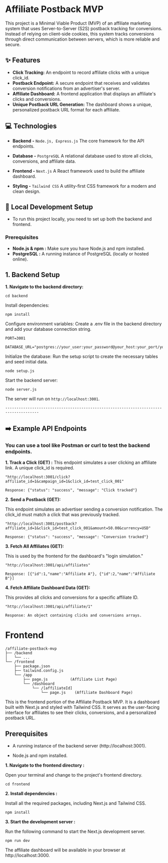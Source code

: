 # Affiliate Postback MVP

This project is a Minimal Viable Product (MVP) of an affiliate marketing system that uses Server-to-Server (S2S) postback tracking for conversions. Instead of relying on client-side cookies, this system tracks conversions through direct communication between servers, which is more reliable and secure.

## ✨ Features
- **Click Tracking:** An endpoint to record affiliate clicks with a unique click_id.
- **Postback Endpoint:** A secure endpoint that receives and validates conversion notifications from an advertiser's server.
- **Affiliate Dashboard:** A frontend application that displays an affiliate's clicks and conversions.
- **Unique Postback URL Generation:** The dashboard shows a unique, personalized postback URL format for each affiliate.

## 💻 Technologies

- **Backend -** `Node.js, Express.js` 
     The core framework for the API endpoints.

- **Database -** `PostgreSQL`
    A relational database used to store all clicks, conversions, and affiliate data.

- **Frontend -** `Next.js` 
    A React framework used to build the affiliate dashboard.

- **Styling -** `Tailwind CSS`
    A utility-first CSS framework for a modern and clean design.

## 🚀 Local Development Setup
 - To run this project locally, you need to set up both the backend and frontend.

 ### Prerequisites

 - **Node.js & npm :** Make sure you have Node.js and npm installed.
 - **PostgreSQL :** A running instance of PostgreSQL (locally or hosted online).

## 1. Backend Setup

 **1. Navigate to the backend directory:**
```
cd backend
```

Install dependencies:
```
npm install
```

Configure environment variables: Create a .env file in the backend directory and add your database connection string.
```
PORT=3001

DATABASE_URL="postgres://your_user:your_password@your_host:your_port/your_database_name"
```


Initialize the database: Run the setup script to create the necessary tables and seed initial data.
```
node setup.js
```

Start the backend server:
```
node server.js
```

The server will run on `http://localhost:3001`.

```
-------------------------------------------------------------------------------------
```

## ➡️ Example API Endpoints

### You can use a tool like Postman or curl to test the backend endpoints.
**1. Track a Click (GET) :** 
This endpoint simulates a user clicking an affiliate link. A unique click_id is required.
```
"http://localhost:3001/click?affiliate_id=1&campaign_id=1&click_id=test_click_001"

Response: {"status": "success", "message": "Click tracked"}

```
**2. Send a Postback (GET):**


This endpoint simulates an advertiser sending a conversion notification. The click_id must match a click that was previously tracked.

```
"http://localhost:3001/postback?affiliate_id=1&click_id=test_click_001&amount=50.00&currency=USD"

Response: {"status": "success", "message": "Conversion tracked"}
```


**3. Fetch All Affiliates (GET):**

This is used by the frontend for the dashboard's "login simulation."
```
"http://localhost:3001/api/affiliates"

Response: [{"id":1,"name":"Affiliate A"}, {"id":2,"name":"Affiliate B"}]
```

**4. Fetch Affiliate Dashboard Data (GET):**

This provides all clicks and conversions for a specific affiliate ID.
```
"http://localhost:3001/api/affiliate/1"

Response: An object containing clicks and conversions arrays.
```


# Frontend
```
/affiliate-postback-mvp
├── /backend
│   └── ...
└── /frontend
    ├── package.json
    ├── tailwind.config.js
    └── /app
        ├── page.js          (Affiliate List Page)
        └── /dashboard
            └── /[affiliateId]
                └── page.js    (Affiliate Dashboard Page)
```


This is the frontend portion of the Affiliate Postback MVP. It is a dashboard built with Next.js and styled with Tailwind CSS. It serves as the user-facing interface for affiliates to see their clicks, conversions, and a personalized postback URL.

## Prerequisites

- A running instance of the backend server (http://localhost:3001).

- Node.js and npm installed.


**1. Navigate to the frontend directory :**

Open your terminal and change to the project's frontend directory.
```
cd frontend
```

**2. Install dependencies :**

Install all the required packages, including Next.js and Tailwind CSS.
```
npm install
```

**3. Start the development server :**

Run the following command to start the Next.js development server.
```
npm run dev
```

The affiliate dashboard will be available in your browser at http://localhost:3000.
